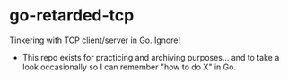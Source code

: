 # go-retarded-tcp
Tinkering with TCP client/server in Go. Ignore!

* This repo exists for practicing and archiving purposes... and to take a look occasionally so I can remember "how to do X" in Go.<Paste>
